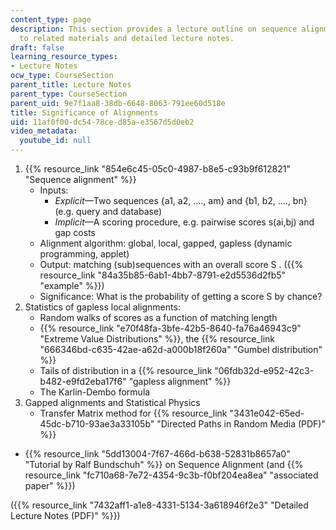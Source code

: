 ```yaml
---
content_type: page
description: This section provides a lecture outline on sequence alignment with links
  to related materials and detailed lecture notes.
draft: false
learning_resource_types:
- Lecture Notes
ocw_type: CourseSection
parent_title: Lecture Notes
parent_type: CourseSection
parent_uid: 9e7f1aa8-38db-6648-8063-791ee60d518e
title: Significance of Alignments
uid: 11af0f00-dc54-78ce-d85a-e3567d5d0eb2
video_metadata:
  youtube_id: null
---
```

1. {{% resource_link "854e6c45-05c0-4987-b8e5-c93b9f612821" "Sequence alignment" %}}
    - Inputs:
        - *Explicit*—Two sequences {a1, a2, …., am} and {b1, b2, …., bn} (e.g. query and database)
        - *Implicit*—A scoring procedure, e.g. pairwise scores s(ai,bj) and gap costs
    - Alignment algorithm: global, local, gapped, gapless (dynamic programming, applet)
    - Output: matching (sub)sequences with an overall score S . ({{% resource_link "84a35b85-6ab1-4bb7-8791-e2d5536d2fb5" "example" %}})
    - Significance: What is the probability of getting a score S by chance?
2. Statistics of gapless local alignments:
    - Random walks of scores as a function of matching length
    - {{% resource_link "e70f48fa-3bfe-42b5-8640-fa76a46943c9" "Extreme Value Distributions" %}}, the {{% resource_link "666346bd-c635-42ae-a62d-a000b18f260a" "Gumbel distribution" %}}
    - Tails of distribution in a {{% resource_link "06fdb32d-e952-42c3-b482-e9fd2eba17f6" "gapless alignment" %}}
    - The Karlin-Dembo formula
3. Gapped alignments and Statistical Physics
    - Transfer Matrix method for {{% resource_link "3431e042-65ed-45dc-b710-93ae3a33105b" "Directed Paths in Random Media (PDF)" %}}

- {{% resource_link "5dd13004-7f67-466d-b638-52831b8657a0" "Tutorial by Ralf Bundschuh" %}} on Sequence Alignment (and {{% resource_link "fc710a68-7e72-4354-9c3b-f0bf204ea8ea" "associated paper" %}})

({{% resource_link "7432aff1-a1e8-4331-5134-3a618946f2e3" "Detailed Lecture Notes (PDF)" %}})